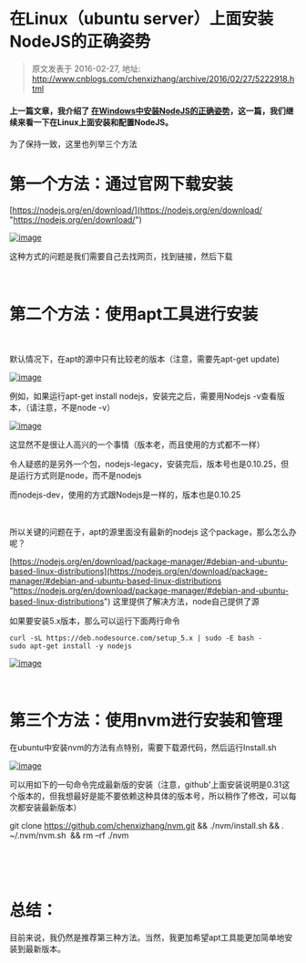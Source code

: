 # 在Linux（ubuntu server）上面安装NodeJS的正确姿势 
> 原文发表于 2016-02-27, 地址: http://www.cnblogs.com/chenxizhang/archive/2016/02/27/5222918.html 


#### 上一篇文章，我介绍了 [在Windows中安装NodeJS的正确姿势](http://www.cnblogs.com/chenxizhang/p/5222410.html)，这一篇，我们继续来看一下在Linux上面安装和配置NodeJS。

 为了保持一致，这里也列举三个方法

 第一个方法：通过官网下载安装
==============

 [https://nodejs.org/en/download/](https://nodejs.org/en/download/ "https://nodejs.org/en/download/")

 [![image](http://images2015.cnblogs.com/blog/9072/201602/9072-20160227145449255-2094432872.png "image")](http://images2015.cnblogs.com/blog/9072/201602/9072-20160227145447693-1785830721.png)

 这种方式的问题是我们需要自己去找网页，找到链接，然后下载

  

 第二个方法：使用apt工具进行安装
=================

  

 默认情况下，在apt的源中只有比较老的版本（注意，需要先apt-get update)

 [![image](http://images2015.cnblogs.com/blog/9072/201602/9072-20160227145452927-919588545.png "image")](http://images2015.cnblogs.com/blog/9072/201602/9072-20160227145450990-150777013.png)

 例如，如果运行apt-get install nodejs，安装完之后，需要用Nodejs -v查看版本，（请注意，不是node -v）

 [![image](http://images2015.cnblogs.com/blog/9072/201602/9072-20160227145453786-1697066779.png "image")](http://images2015.cnblogs.com/blog/9072/201602/9072-20160227145453333-2135418229.png)

 这显然不是很让人高兴的一个事情（版本老，而且使用的方式都不一样）

 令人疑惑的是另外一个包，nodejs-legacy，安装完后，版本号也是0.10.25，但是运行方式则是node，而不是nodejs

 而nodejs-dev，使用的方式跟Nodejs是一样的，版本也是0.10.25

  

 所以关键的问题在于，apt的源里面没有最新的nodejs 这个package，那么怎么办呢？

 [https://nodejs.org/en/download/package-manager/#debian-and-ubuntu-based-linux-distributions](https://nodejs.org/en/download/package-manager/#debian-and-ubuntu-based-linux-distributions "https://nodejs.org/en/download/package-manager/#debian-and-ubuntu-based-linux-distributions") 这里提供了解决方法，node自己提供了源

 如果要安装5.x版本，那么可以运行下面两行命令


```
curl -sL https://deb.nodesource.com/setup_5.x | sudo -E bash -
sudo apt-get install -y nodejs
```

[![image](http://images2015.cnblogs.com/blog/9072/201602/9072-20160227145458443-900309723.png "image")](http://images2015.cnblogs.com/blog/9072/201602/9072-20160227145456161-1652133713.png)


 


第三个方法：使用nvm进行安装和管理
==================


在ubuntu中安装nvm的方法有点特别，需要下载源代码，然后运行Install.sh


[![image](http://images2015.cnblogs.com/blog/9072/201602/9072-20160227145504255-810020197.png "image")](http://images2015.cnblogs.com/blog/9072/201602/9072-20160227145503099-1346619502.png)


可以用如下的一句命令完成最新版的安装（注意，github'上面安装说明是0.31这个版本的，但我想最好是能不要依赖这种具体的版本号，所以稍作了修改，可以每次都安装最新版本）


git clone <https://github.com/chenxizhang/nvm.git> && ./nvm/install.sh && . ~/.nvm/nvm.sh  && rm –rf ./nvm


 


 


总结：
===


目前来说，我仍然是推荐第三种方法。当然，我更加希望apt工具能更加简单地安装到最新版本。

